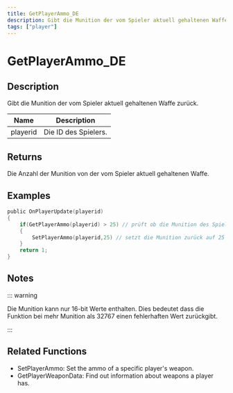 ```yaml
---
title: GetPlayerAmmo_DE
description: Gibt die Munition der vom Spieler aktuell gehaltenen Waffe zurück.
tags: ["player"]
---
```


# GetPlayerAmmo_DE

<TagLinks />

## Description

Gibt die Munition der vom Spieler aktuell gehaltenen Waffe zurück.

| Name     | Description          |
| -------- | -------------------- |
| playerid | Die ID des Spielers. |

## Returns

Die Anzahl der Munition von der vom Spieler aktuell gehaltenen Waffe.

## Examples

```c
public OnPlayerUpdate(playerid)
{
    if(GetPlayerAmmo(playerid) > 25) // prüft ob die Munition des Spielers über 25 liegt.
    {
        SetPlayerAmmo(playerid,25) // setzt die Munition zurück auf 25
    }
    return 1;
}
```

## Notes

::: warning

Die Munition kann nur 16-bit Werte enthalten. Dies bedeutet dass die Funktion bei mehr Munition als 32767 einen fehlerhaften Wert zurückgibt.

:::

## Related Functions

- SetPlayerAmmo: Set the ammo of a specific player's weapon.
- GetPlayerWeaponData: Find out information about weapons a player has.
